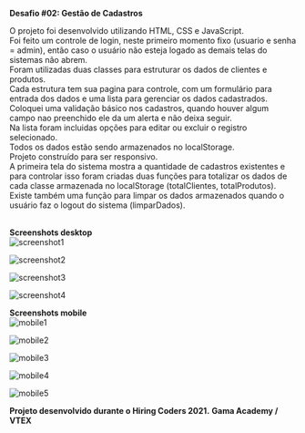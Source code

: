<b>Desafio #02: Gestão de Cadastros</b>

O projeto foi desenvolvido utilizando HTML, CSS e JavaScript.<br/>
Foi feito um controle de login, neste primeiro momento fixo (usuario e senha = admin), então caso o usuário não esteja logado as demais telas do sistemas não abrem.<br/>
Foram utilizadas duas classes para estruturar os dados de clientes e produtos.<br/>
Cada estrutura tem sua pagina para controle, com um formulário para entrada dos dados e uma lista para gerenciar os dados cadastrados.<br/>
Coloquei uma validação básico nos cadastros, quando houver algum campo nao preenchido ele da um alerta e não deixa seguir.<br/>
Na lista foram incluidas opções para editar ou excluir o registro selecionado.<br/>
Todos os dados estão sendo armazenados no localStorage.<br/>
Projeto construído para ser responsivo.<br/>
A primeira tela do sistema mostra a quantidade de cadastros existentes e para controlar isso foram criadas duas funções para totalizar os dados de cada classe armazenada no localStorage (totalClientes, totalProdutos).<br/>
Existe também uma função para limpar os dados armazenados quando o usuário faz o logout do sistema (limparDados).<br/><br/>

<b>Screenshots desktop</b><br/>
![screenshot1](./images/screenshot1.png)

![screenshot2](./images/screenshot2.png)

![screenshot3](./images/screenshot3.png)

![screenshot4](./images/screenshot4.png)

<b>Screenshots mobile</b><br/>
![mobile1](./images/mobile1.png)

![mobile2](./images/mobile2.png)

![mobile3](./images/mobile3.png)

![mobile4](./images/mobile4.png)

![mobile5](./images/mobile5.png)


<b>Projeto desenvolvido durante o Hiring Coders 2021.</b>
<b>Gama Academy / VTEX</b>